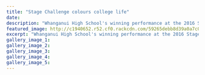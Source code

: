 ```yaml
---
title: "Stage Challenge colours college life"
date: 
description: "Whanganui High School's winning performance at the 2016 Stage Challenge..."
featured_image: http://c1940652.r52.cf0.rackcdn.com/59265debb8d39a0a7c0007c9/Stage-challenge-website-banner.jpg
excerpt: "Whanganui High School's winning performance at the 2016 Stage Challenge."
gallery_image_1: 
gallery_image_2: 
gallery_image_3: 
gallery_image_4: 
gallery_image_5: 
---
```

